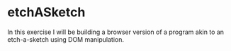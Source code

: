 # etchASketch
In this exercise I will be building a browser version of a program akin to an etch-a-sketch
using DOM manipulation.

